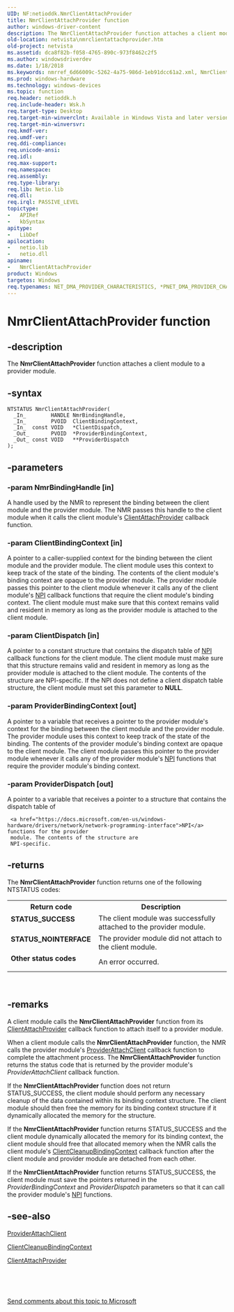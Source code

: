 ```yaml
---
UID: NF:netioddk.NmrClientAttachProvider
title: NmrClientAttachProvider function
author: windows-driver-content
description: The NmrClientAttachProvider function attaches a client module to a provider module.
old-location: netvista\nmrclientattachprovider.htm
old-project: netvista
ms.assetid: dca8f82b-f058-4765-890c-973f8462c2f5
ms.author: windowsdriverdev
ms.date: 1/18/2018
ms.keywords: nmrref_6d66009c-5262-4a75-986d-1eb91dcc61a2.xml, NmrClientAttachProvider, netioddk/NmrClientAttachProvider, netvista.nmrclientattachprovider, NmrClientAttachProvider function [Network Drivers Starting with Windows Vista]
ms.prod: windows-hardware
ms.technology: windows-devices
ms.topic: function
req.header: netioddk.h
req.include-header: Wsk.h
req.target-type: Desktop
req.target-min-winverclnt: Available in Windows Vista and later versions of the Windows operating   systems.
req.target-min-winversvr: 
req.kmdf-ver: 
req.umdf-ver: 
req.ddi-compliance: 
req.unicode-ansi: 
req.idl: 
req.max-support: 
req.namespace: 
req.assembly: 
req.type-library: 
req.lib: Netio.lib
req.dll: 
req.irql: PASSIVE_LEVEL
topictype:
-	APIRef
-	kbSyntax
apitype:
-	LibDef
apilocation:
-	netio.lib
-	netio.dll
apiname:
-	NmrClientAttachProvider
product: Windows
targetos: Windows
req.typenames: NET_DMA_PROVIDER_CHARACTERISTICS, *PNET_DMA_PROVIDER_CHARACTERISTICS
---
```


# NmrClientAttachProvider function


## -description


The 
  <b>NmrClientAttachProvider</b> function attaches a client module to a provider module.


## -syntax


````
NTSTATUS NmrClientAttachProvider(
  _In_        HANDLE NmrBindingHandle,
  _In_        PVOID  ClientBindingContext,
  _In_  const VOID   *ClientDispatch,
  _Out_       PVOID  *ProviderBindingContext,
  _Out_ const VOID   **ProviderDispatch
);
````


## -parameters




### -param NmrBindingHandle [in]

A handle used by the NMR to represent the binding between the client module and the provider
     module. The NMR passes this handle to the client module when it calls the client module's 
     <a href="..\netioddk\nc-netioddk-npi_client_attach_provider_fn.md">ClientAttachProvider</a> callback
     function.


### -param ClientBindingContext [in]

A pointer to a caller-supplied context for the binding between the client module and the provider
     module. The client module uses this context to keep track of the state of the binding. The contents of
     the client module's binding context are opaque to the provider module. The provider module passes this
     pointer to the client module whenever it calls any of the client module's 
     <a href="https://docs.microsoft.com/en-us/windows-hardware/drivers/network/network-programming-interface">NPI</a> callback functions that
     require the client module's binding context. The client module must make sure that this context remains
     valid and resident in memory as long as the provider module is attached to the client module.


### -param ClientDispatch [in]

A pointer to a constant structure that contains the dispatch table of 
     <a href="https://docs.microsoft.com/en-us/windows-hardware/drivers/network/network-programming-interface">NPI</a> callback functions for the
     client module. The client module must make sure that this structure remains valid and resident in memory
     as long as the provider module is attached to the client module. The contents of the structure are 
     NPI-specific. If the 
     NPI does not define a client
     dispatch table structure, the client module must set this parameter to <b>NULL</b>.


### -param ProviderBindingContext [out]

A pointer to a variable that receives a pointer to the provider module's context for the binding
     between the client module and the provider module. The provider module uses this context to keep track
     of the state of the binding. The contents of the provider module's binding context are opaque to the
     client module. The client module passes this pointer to the provider module whenever it calls any of the
     provider module's 
     <a href="https://docs.microsoft.com/en-us/windows-hardware/drivers/network/network-programming-interface">NPI</a> functions that require the
     provider module's binding context.


### -param ProviderDispatch [out]

A pointer to a variable that receives a pointer to a structure that contains the dispatch table of
     
     <a href="https://docs.microsoft.com/en-us/windows-hardware/drivers/network/network-programming-interface">NPI</a> functions for the provider
     module. The contents of the structure are 
     NPI-specific.


## -returns


The 
     <b>NmrClientAttachProvider</b> function returns one of the following NTSTATUS codes:
<table>
<tr>
<th>Return code</th>
<th>Description</th>
</tr>
<tr>
<td width="40%">
<dl>
<dt><b>STATUS_SUCCESS</b></dt>
</dl>
</td>
<td width="60%">
The client module was successfully attached to the provider module.

</td>
</tr>
<tr>
<td width="40%">
<dl>
<dt><b>STATUS_NOINTERFACE</b></dt>
</dl>
</td>
<td width="60%">
The provider module did not attach to the client module.

</td>
</tr>
<tr>
<td width="40%">
<dl>
<dt><b>Other status codes</b></dt>
</dl>
</td>
<td width="60%">
An error occurred.

</td>
</tr>
</table> 



## -remarks


A client module calls the 
    <b>NmrClientAttachProvider</b> function from its 
    <a href="..\netioddk\nc-netioddk-npi_client_attach_provider_fn.md">ClientAttachProvider</a> callback
    function to attach itself to a provider module.

When a client module calls the 
    <b>NmrClientAttachProvider</b> function, the NMR calls the provider module's 
    <a href="..\netioddk\nc-netioddk-npi_provider_attach_client_fn.md">ProviderAttachClient</a> callback
    function to complete the attachment process. The 
    <b>NmrClientAttachProvider</b> function returns the status code that is returned by the provider module's 
    <i>ProviderAttachClient</i> callback
    function.

If the 
    <b>NmrClientAttachProvider</b> function does not return STATUS_SUCCESS, the client module should perform
    any necessary cleanup of the data contained within its binding context structure. The client module
    should then free the memory for its binding context structure if it dynamically allocated the memory for
    the structure.

If the 
    <b>NmrClientAttachProvider</b> function returns STATUS_SUCCESS and the client module dynamically allocated
    the memory for its binding context, the client module should free that allocated memory when the NMR
    calls the client module's 
    <a href="..\netioddk\nc-netioddk-npi_client_cleanup_binding_context_fn.md">
    ClientCleanupBindingContext</a> callback function after the client module and provider module are
    detached from each other.

If the 
    <b>NmrClientAttachProvider</b> function returns STATUS_SUCCESS, the client module must save the pointers
    returned in the 
    <i>ProviderBindingContext</i> and 
    <i>ProviderDispatch</i> parameters so that it can call the provider module's 
    <a href="https://docs.microsoft.com/en-us/windows-hardware/drivers/network/network-programming-interface">NPI</a> functions.



## -see-also

<a href="..\netioddk\nc-netioddk-npi_provider_attach_client_fn.md">ProviderAttachClient</a>

<a href="..\netioddk\nc-netioddk-npi_client_cleanup_binding_context_fn.md">ClientCleanupBindingContext</a>

<a href="..\netioddk\nc-netioddk-npi_client_attach_provider_fn.md">ClientAttachProvider</a>

 

 

<a href="mailto:wsddocfb@microsoft.com?subject=Documentation%20feedback [netvista\netvista]:%20NmrClientAttachProvider function%20 RELEASE:%20(1/18/2018)&amp;body=%0A%0APRIVACY STATEMENT%0A%0AWe use your feedback to improve the documentation. We don't use your email address for any other purpose, and we'll remove your email address from our system after the issue that you're reporting is fixed. While we're working to fix this issue, we might send you an email message to ask for more info. Later, we might also send you an email message to let you know that we've addressed your feedback.%0A%0AFor more info about Microsoft's privacy policy, see http://privacy.microsoft.com/en-us/default.aspx." title="Send comments about this topic to Microsoft">Send comments about this topic to Microsoft</a>

